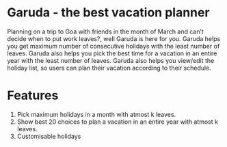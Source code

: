 # Garuda - the best vacation planner

Planning on a trip to Goa with friends in the month of March and can’t decide when to put work leaves?, well Garuda is here for you. 
Garuda helps you get maximum number of consecutive holidays with the least number of leaves. Garuda also helps you pick the best time for a vacation in an entire year with the least number of leaves. Garuda also helps you view/edit the holiday list, so users can plan their vacation according to their schedule.

# Features
1. Pick maximum holidays in a month with atmost k leaves.
2. Show best 20 choices to plan a vacation in an entire year with atmost k leaves.
3. Customisable holidays 
